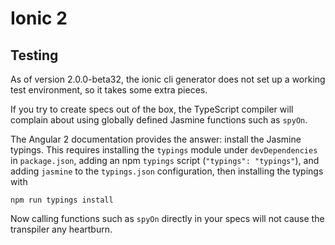 # Ionic 2

## Testing

As of version 2.0.0-beta32, the ionic cli generator does not set up a working
test environment, so it takes some extra pieces.

If you try to create specs out of the box, the TypeScript compiler will complain
about using globally defined Jasmine functions such as `spyOn`.

The Angular 2 documentation provides the answer: install the Jasmine typings.
This requires installing the `typings` module under `devDependencies` in
`package.json`, adding an npm `typings` script (`"typings": "typings"`), and
adding `jasmine` to the `typings.json` configuration, then installing the
typings with

```console
npm run typings install
```

Now calling functions such as `spyOn` directly in your specs will not cause the
transpiler any heartburn.
